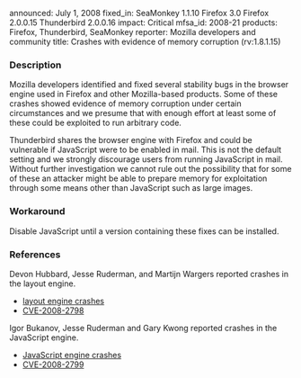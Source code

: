 announced: July 1, 2008
fixed_in: SeaMonkey 1.1.10
          Firefox 3.0
          Firefox 2.0.0.15
          Thunderbird 2.0.0.16
impact: Critical
mfsa_id: 2008-21
products: Firefox, Thunderbird, SeaMonkey
reporter: Mozilla developers and community
title: Crashes with evidence of memory corruption (rv:1.8.1.15)

<h3>Description</h3>

<p>Mozilla developers identified and fixed several stability bugs in the
browser engine used in Firefox and other Mozilla-based products. Some of
these crashes showed evidence of memory corruption under certain
circumstances and we presume that with enough effort at least some of these
could be exploited to run arbitrary code.</p>

<p class="note">Thunderbird shares the browser engine with Firefox and could
be vulnerable if JavaScript were to be enabled in mail. This is not the
default setting and we strongly discourage users from running JavaScript in
mail. Without further investigation we cannot rule out the possibility that
for some of these an attacker might be able to prepare memory for exploitation
through some means other than JavaScript such as large images.</p>

<h3>Workaround</h3>

<p>Disable JavaScript until a version containing these fixes can be installed.</p>

<h3>References</h3>

<p>Devon Hubbard, Jesse Ruderman, and Martijn Wargers reported crashes in the layout engine.</p>
<ul>
  <li><a href="https://bugzilla.mozilla.org/buglist.cgi?bug_id=378027,391178,430814">layout engine crashes</a></li>
  <li><a class="ex-ref" href="http://cve.mitre.org/cgi-bin/cvename.cgi?name=CVE-2008-2798">CVE-2008-2798</a></li>
</ul>

<p>Igor Bukanov, Jesse Ruderman and Gary Kwong reported crashes in the JavaScript engine.</p>
<ul>
  <li><a href="https://bugzilla.mozilla.org/buglist.cgi?bug_id=418128,431409,380833,356378">JavaScript engine crashes</a></li>
  <li><a class="ex-ref" href="http://cve.mitre.org/cgi-bin/cvename.cgi?name=CVE-2008-2799">CVE-2008-2799</a></li>
</ul>



